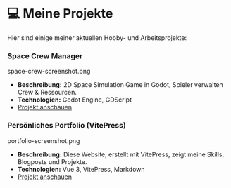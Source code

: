 # 💻 Meine Projekte

Hier sind einige meiner aktuellen Hobby- und Arbeitsprojekte:

### Space Crew Manager

space-crew-screenshot.png

- **Beschreibung:** 2D Space Simulation Game in Godot, Spieler verwalten Crew & Ressourcen.
- **Technologien:** Godot Engine, GDScript
- [Projekt anschauen](https://github.com/deinusername/space-crew-manager)

### Persönliches Portfolio (VitePress)

portfolio-screenshot.png

- **Beschreibung:** Diese Website, erstellt mit VitePress, zeigt meine Skills, Blogposts und Projekte.
- **Technologien:** Vue 3, VitePress, Markdown
- [Projekt anschauen](https://github.com/deinusername/portfolio-vitepress)
